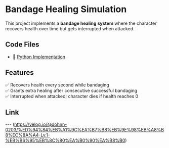# Bandage Healing Simulation

This project implements a **bandage healing system** where the character recovers health over time but gets interrupted when attacked.

## Code Files
- 🔗 [Python Implementation](https://github.com/dohnn-0203/programmers/blob/main/programers.py)

## Features
✅ Recovers health every second while bandaging  
✅ Grants extra healing after consecutive successful bandaging  
✅ Interrupted when attacked; character dies if health reaches 0  

## Link

--- (https://velog.io/@dohnn-0203/%ED%94%84%EB%A1%9C%EA%B7%B8%EB%9E%98%EB%A8%B8%EC%8A%A4-Lv.1-%EB%B6%95%EB%8C%80%EA%B0%90%EA%B8%B0)
